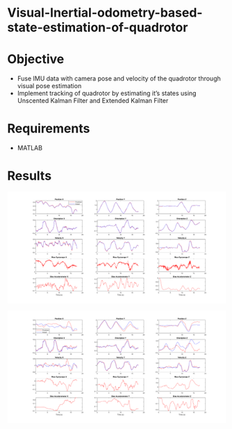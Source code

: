 # Visual-Inertial-odometry-based-state-estimation-of-quadrotor

# Objective
- Fuse IMU data with camera pose and velocity of the quadrotor through visual pose estimation
- Implement tracking of quadrotor by estimating it’s states using Unscented Kalman Filter and Extended Kalman Filter

# Requirements
- MATLAB


# Results
<p align="center">
 <img src="https://github.com/Taarun-Srinivas/Visual-Inertial-odometry-based-state-estimation-of-quadrotor/blob/main/Results/Part1/dataset1.png" />
</p>

<p align="center">
  <img src="https://github.com/Taarun-Srinivas/Visual-Inertial-odometry-based-state-estimation-of-quadrotor/blob/main/Results/part2/dataset1.png" />
</p>
